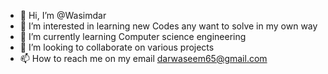 - 👋 Hi, I’m @Wasimdar
- 👀 I’m interested in learning new Codes any want to solve in my own way
- 🌱 I’m currently learning Computer science engineering
- 💞️ I’m looking to collaborate on various projects 
- 📫 How to reach me on my email darwaseem65@gmail.com

<!---
Wasimdar/Wasimdar is a ✨ special ✨ repository because its `README.md` (this file) appears on your GitHub profile.
You can click the Preview link to take a look at your changes.
--->
